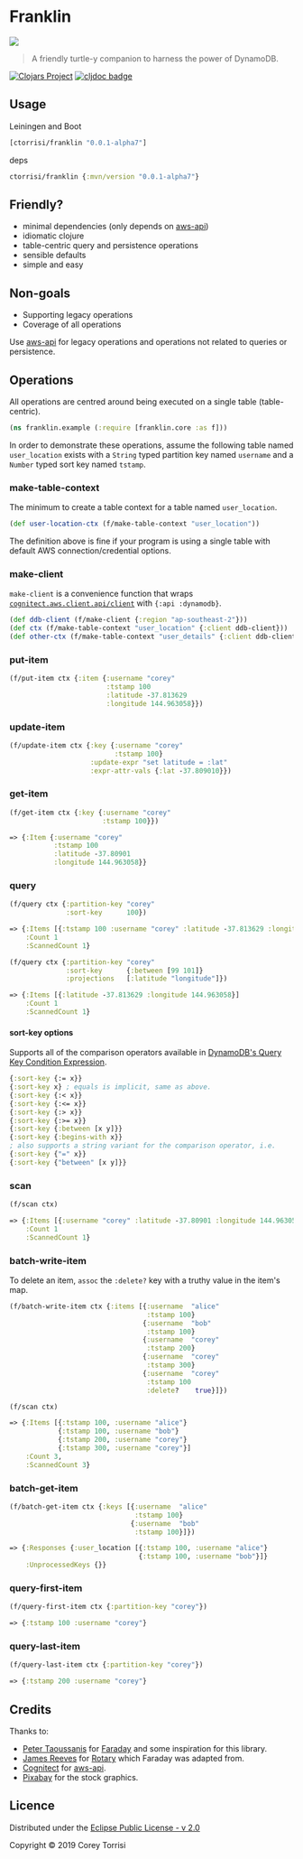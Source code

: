 # Franklin

[![](docs/franklin.png)](#)

> A friendly turtle-y companion to harness the power of DynamoDB.

[![Clojars Project](https://img.shields.io/clojars/v/ctorrisi/franklin.svg)](https://clojars.org/ctorrisi/franklin)
[![cljdoc badge](https://cljdoc.org/badge/ctorrisi/franklin)](https://cljdoc.org/d/ctorrisi/franklin)

## Usage

Leiningen and Boot
```clojure
[ctorrisi/franklin "0.0.1-alpha7"]
```

deps
```clojure
ctorrisi/franklin {:mvn/version "0.0.1-alpha7"}
```

## Friendly?

* minimal dependencies (only depends on [aws-api])
* idiomatic clojure
* table-centric query and persistence operations
* sensible defaults
* simple and easy

## Non-goals

* Supporting legacy operations
* Coverage of all operations

Use [aws-api] for legacy operations and operations not related to queries or persistence.

## Operations

All operations are centred around being executed on a single table (table-centric).

```clojure
(ns franklin.example (:require [franklin.core :as f]))
```

In order to demonstrate these operations, assume the following table named ``user_location`` exists with a ``String`` typed partition key named ``username`` and a ``Number`` typed sort key named ``tstamp``.

### make-table-context

The minimum to create a table context for a table named ``user_location``.

```clojure
(def user-location-ctx (f/make-table-context "user_location"))
```

The definition above is fine if your program is using a single table with default AWS connection/credential options.

### make-client

``make-client`` is a convenience function that wraps [``cognitect.aws.client.api/client``](https://github.com/cognitect-labs/aws-api/blob/master/src/cognitect/aws/client/api.clj#L22) with ``{:api :dynamodb}``.

```clojure
(def ddb-client (f/make-client {:region "ap-southeast-2"}))
(def ctx (f/make-table-context "user_location" {:client ddb-client}))
(def other-ctx (f/make-table-context "user_details" {:client ddb-client}))
```

### put-item
```clojure
(f/put-item ctx {:item {:username "corey"
                        :tstamp 100
                        :latitude -37.813629
                        :longitude 144.963058}})
```

### update-item
```clojure
(f/update-item ctx {:key {:username "corey"
                          :tstamp 100}
                    :update-expr "set latitude = :lat"
                    :expr-attr-vals {:lat -37.809010}})
```

### get-item
```clojure
(f/get-item ctx {:key {:username "corey"
                       :tstamp 100}})

=> {:Item {:username "corey"
           :tstamp 100
           :latitude -37.80901
           :longitude 144.963058}}
```

### query

```clojure
(f/query ctx {:partition-key "corey"
              :sort-key      100})

=> {:Items [{:tstamp 100 :username "corey" :latitude -37.813629 :longitude 144.963058}]
    :Count 1
    :ScannedCount 1}

(f/query ctx {:partition-key "corey"
              :sort-key      {:between [99 101]}
              :projections   [:latitude "longitude"]})

=> {:Items [{:latitude -37.813629 :longitude 144.963058}]
    :Count 1
    :ScannedCount 1}
```

#### sort-key options

Supports all of the comparison operators available in [DynamoDB's Query Key Condition Expression](https://docs.aws.amazon.com/amazondynamodb/latest/developerguide/Query.html).

```clojure
{:sort-key {:= x}}
{:sort-key x} ; equals is implicit, same as above.
{:sort-key {:< x}}
{:sort-key {:<= x}}
{:sort-key {:> x}}
{:sort-key {:>= x}}
{:sort-key {:between [x y]}}
{:sort-key {:begins-with x}}
; also supports a string variant for the comparison operator, i.e.
{:sort-key {"=" x}}
{:sort-key {"between" [x y]}}
```

### scan
```clojure
(f/scan ctx)

=> {:Items [{:username "corey" :latitude -37.80901 :longitude 144.963058 :tstamp 100}]
    :Count 1
    :ScannedCount 1}
```

### batch-write-item
To delete an item, ``assoc`` the ``:delete?`` key with a truthy value in the item's map.
```clojure
(f/batch-write-item ctx {:items [{:username  "alice"
                                  :tstamp 100}
                                 {:username  "bob"
                                  :tstamp 100}
                                 {:username  "corey"
                                  :tstamp 200}
                                 {:username  "corey"
                                  :tstamp 300}
                                 {:username  "corey"
                                  :tstamp 100 
                                  :delete?    true}]})

(f/scan ctx)

=> {:Items [{:tstamp 100, :username "alice"}
            {:tstamp 100, :username "bob"}
            {:tstamp 200, :username "corey"}
            {:tstamp 300, :username "corey"}]
    :Count 3,
    :ScannedCount 3}
```

### batch-get-item
```clojure
(f/batch-get-item ctx {:keys [{:username  "alice"
                               :tstamp 100}
                              {:username  "bob"
                               :tstamp 100}]})

=> {:Responses {:user_location [{:tstamp 100, :username "alice"}
                                {:tstamp 100, :username "bob"}]}
    :UnprocessedKeys {}}
```

### query-first-item
```clojure
(f/query-first-item ctx {:partition-key "corey"})

=> {:tstamp 100 :username "corey"}
```

### query-last-item
```clojure
(f/query-last-item ctx {:partition-key "corey"})

=> {:tstamp 200 :username "corey"}
```

## Credits

Thanks to:
* [Peter Taoussanis](https://github.com/ptaoussanis) for [Faraday](https://github.com/ptaoussanis/faraday) and some inspiration for this library.
* [James Reeves](https://github.com/weavejester) for [Rotary](https://github.com/weavejester/rotary) which Faraday was adapted from.
* [Cognitect](https://github.com/cognitect) for [aws-api].
* [Pixabay](https://pixabay.com) for the stock graphics.

## Licence

Distributed under the [Eclipse Public License - v 2.0](https://raw.githubusercontent.com/ctorrisi/franklin/master/LICENSE)

Copyright &copy; 2019 Corey Torrisi

[aws-api]: https://github.com/cognitect-labs/aws-api/
[aws-api-client]: https://github.com/cognitect-labs/aws-api/blob/master/src/cognitect/aws/client/api.clj#L22 "``cognitect.aws.client.api/client``"
